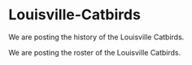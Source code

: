 # Louisville-Catbirds

We are posting the history of the Louisville Catbirds.

We are posting the roster of the Louisville Catbirds.